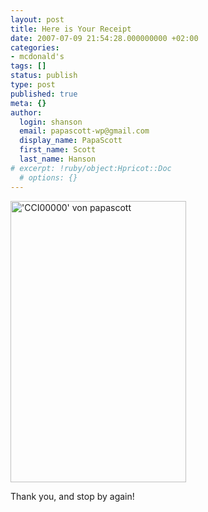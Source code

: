 ```yaml
---
layout: post
title: Here is Your Receipt
date: 2007-07-09 21:54:28.000000000 +02:00
categories:
- mcdonald's
tags: []
status: publish
type: post
published: true
meta: {}
author:
  login: shanson
  email: papascott-wp@gmail.com
  display_name: PapaScott
  first_name: Scott
  last_name: Hanson
# excerpt: !ruby/object:Hpricot::Doc
  # options: {}
---
```

<p><a href="http://de.sevenload.com/bilder/HNbu22A/CCI00000"><img src="http://de.sevenload.com/im/HNbu22A/281x450" width="281" height="450" alt="'CCI00000' von papascott" /></a></p>
<p>Thank you, and stop by again!</p>
